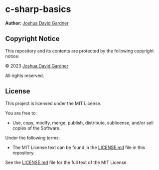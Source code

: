 # c-sharp-basics

**Author:** [Joshua David Gardner](https://github.com/jgcoding2020/c-sharp-basics)

## Copyright Notice

This repository and its contents are protected by the following copyright notice:

© 2023 [Joshua David Gardner](https://github.com/jgcoding2020/c-sharp-basics)

All rights reserved.

## License

This project is licensed under the MIT License.

You are free to:

- Use, copy, modify, merge, publish, distribute, sublicense, and/or sell copies of the Software.

Under the following terms:

- The MIT License text can be found in the [LICENSE.md](LICENSE.md) file in this repository.

See the [LICENSE.md](LICENSE.md) file for the full text of the MIT License.

